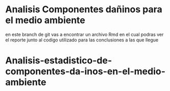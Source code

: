 # Analisis Componentes dañinos para el medio ambiente

en este branch de git vas a encontrar un archivo Rmd en el cual podras ver el reporte junto al codigo utilizado para las conclusiones a las que llegue

# Analisis-estadistico-de-componentes-da-inos-en-el-medio-ambiente
